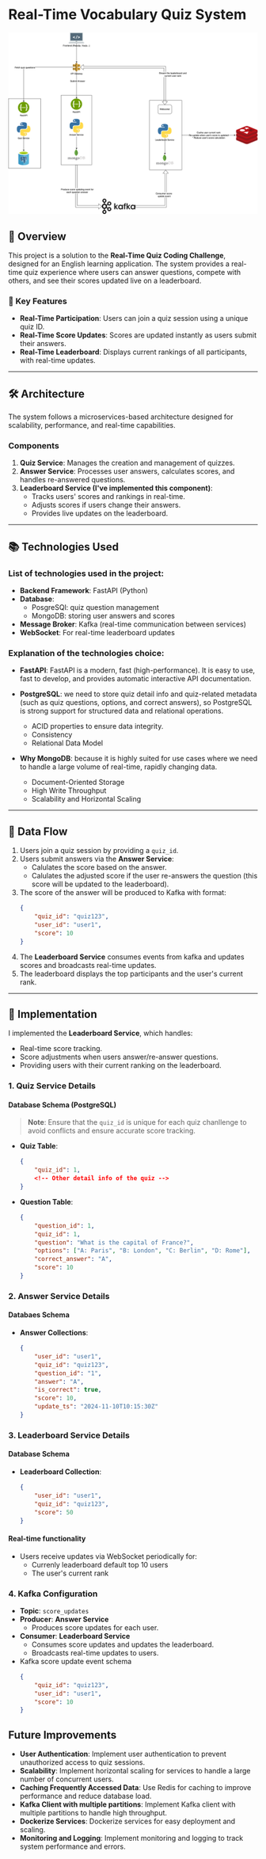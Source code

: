 # Real-Time Vocabulary Quiz System
![Real-Time Vocabulary Quiz System](./online-quiz.drawio.png)

## 📌 Overview
This project is a solution to the **Real-Time Quiz Coding Challenge**, designed for an English learning application. The system provides a real-time quiz experience where users can answer questions, compete with others, and see their scores updated live on a leaderboard.

### 🔑 Key Features
- **Real-Time Participation**: Users can join a quiz session using a unique quiz ID.
- **Real-Time Score Updates**: Scores are updated instantly as users submit their answers.
- **Real-Time Leaderboard**: Displays current rankings of all participants, with real-time updates.

---

## 🛠️ Architecture
The system follows a microservices-based architecture designed for scalability, performance, and real-time capabilities.

### **Components**
1. **Quiz Service**: Manages the creation and management of quizzes.
3. **Answer Service**: Processes user answers, calculates scores, and handles re-answered questions.
4. **Leaderboard Service (I've implemented this component)**: 
   - Tracks users' scores and rankings in real-time.
   - Adjusts scores if users change their answers.
   - Provides live updates on the leaderboard.

---

## 📚 Technologies Used
### List of technologies used in the project:
- **Backend Framework**: FastAPI (Python)
- **Database**: 
    - PosgreSQl: quiz question management
    - MongoDB: storing user answers and scores
- **Message Broker**: Kafka (real-time communication between services)
- **WebSocket**: For real-time leaderboard updates
### Explanation of the technologies choice:
- **FastAPI**: FastAPI is a modern, fast (high-performance). It is easy to use, fast to develop, and provides automatic interactive API documentation.

- **PostgreSQL**: we need to store quiz detail info and quiz-related metadata (such as quiz questions, options, and correct answers), so PostgreSQL is strong support for structured data and relational operations.
    - ACID properties to ensure data integrity.
    - Consistency
    - Relational Data Model

- **Why MongoDB**: because it is highly suited for use cases where we need to handle a large volume of real-time, rapidly changing data.
    - Document-Oriented Storage
    - High Write Throughput
    - Scalability and Horizontal Scaling

---

## 🔄 Data Flow
1. Users join a quiz session by providing a `quiz_id`.
2. Users submit answers via the **Answer Service**:
    - Calulates the score based on the answer.
    - Calulates the adjusted score if the user re-answers the question (this score will be updated to the leaderboard).
3. The score of the answer will be produced to Kafka with format:
    ```json
    {
        "quiz_id": "quiz123",
        "user_id": "user1",
        "score": 10
    }
4. The **Leaderboard Service** consumes events from kafka and updates scores and broadcasts real-time updates.
5. The leaderboard displays the top participants and the user's current rank.

---

## 🚀 Implementation
I implemented the **Leaderboard Service**, which handles:
- Real-time score tracking.
- Score adjustments when users answer/re-answer questions.
- Providing users with their current ranking on the leaderboard.

### **1. Quiz Service Details**
#### Database Schema (PostgreSQL)
> **Note**: Ensure that the `quiz_id` is unique for each quiz chanllenge to avoid conflicts and ensure accurate score tracking.
- **Quiz Table**:
    ```json
    {
        "quiz_id": 1,
        <!-- Other detail info of the quiz -->
    }
- **Question Table**:
    ```json
    {
        "question_id": 1,
        "quiz_id": 1,
        "question": "What is the capital of France?",
        "options": ["A: Paris", "B: London", "C: Berlin", "D: Rome"],
        "correct_answer": "A",
        "score": 10
    }
### **2. Answer Service Details**
#### Databaes Schema
- **Answer Collections**:
    ```json
    {
        "user_id": "user1",
        "quiz_id": "quiz123",
        "question_id": "1",
        "answer": "A",
        "is_correct": true,
        "score": 10,
        "update_ts": "2024-11-10T10:15:30Z"
    }
### **3. Leaderboard Service Details**
#### Database Schema
- **Leaderboard Collection**:
    ```json
    {
        "user_id": "user1",
        "quiz_id": "quiz123",
        "score": 50
    }
#### Real-time functionality
- Users receive updates via WebSocket periodically for:
    - Currenly leaderboard default top 10 users
    - The user's current rank

### **4. Kafka Configuration**
- **Topic**: `score_updates`
- **Producer**: **Answer Service**
    - Produces score updates for each user.
- **Consumer**: **Leaderboard Service**
    - Consumes score updates and updates the leaderboard.
    - Broadcasts real-time updates to users.
- Kafka score update event schema
    ```json
    {
        "quiz_id": "quiz123",
        "user_id": "user1",
        "score": 10
    }

## Future Improvements
- **User Authentication**: Implement user authentication to prevent unauthorized access to quiz sessions.
- **Scalability**: Implement horizontal scaling for services to handle a large number of concurrent users.
- **Caching Frequently Accessed Data**: Use Redis for caching to improve performance and reduce database load.
- **Kafka Client with multiple partitions**: Implement Kafka client with multiple partitions to handle high throughput.
- **Dockerize Services**: Dockerize services for easy deployment and scaling.
- **Monitoring and Logging**: Implement monitoring and logging to track system performance and errors.